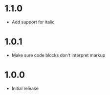 # 1.1.0

* Add support for italic

# 1.0.1

* Make sure code blocks don't interpret markup

# 1.0.0

* Initial release
